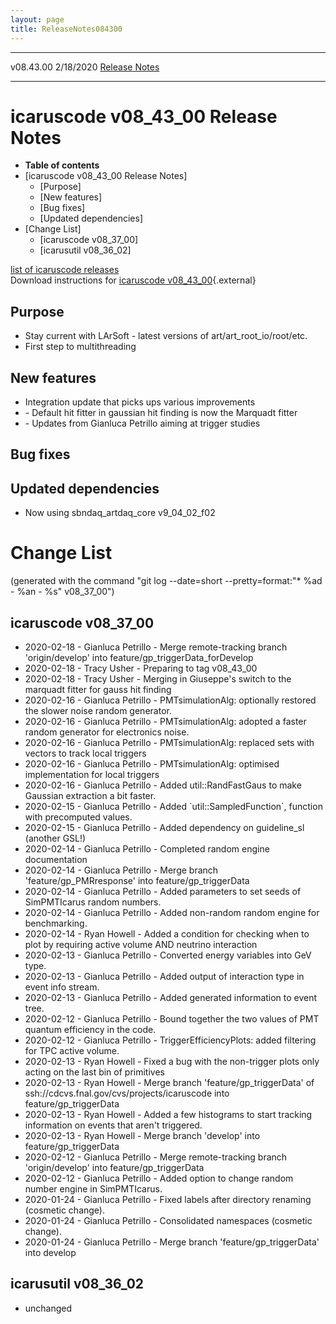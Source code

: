 ```yaml
---
layout: page
title: ReleaseNotes084300
---
```


  ----------- ----------- -- -- ------------------------------------------------------
  v08.43.00   2/18/2020         [Release Notes](ReleaseNotes084300.html)
  ----------- ----------- -- -- ------------------------------------------------------



icaruscode v08\_43\_00 Release Notes
==========================================================================================

-   **Table of contents**
-   [icaruscode v08\_43\_00 Release
    Notes]
    -   [Purpose]
    -   [New features]
    -   [Bug fixes]
    -   [Updated dependencies]
-   [Change List]
    -   [icaruscode v08\_37\_00]
    -   [icarusutil v08\_36\_02]

[list of icaruscode
releases](List_of_ICARUS_code_releases.html)\
Download instructions for [icaruscode
v08\_43\_00](http://scisoft.fnal.gov/scisoft/bundles/sbnd/v08_43_00/icaruscode-v08_43_00.html){.external}



Purpose
----------------------------------

-   Stay current with LArSoft - latest versions of
    art/art\_root\_io/root/etc.
-   First step to multithreading



New features
--------------------------------------------

-   Integration update that picks ups various improvements
-   \- Default hit fitter in gaussian hit finding is now the Marquadt
    fitter
-   \- Updates from Gianluca Petrillo aiming at trigger studies



Bug fixes
--------------------------------------



Updated dependencies
------------------------------------------------------------

-   Now using sbndaq\_artdaq\_core v9\_04\_02\_f02



Change List
==========================================

(generated with the command \"git log \--date=short
\--pretty=format:\"\* %ad - %an - %s\" v08\_37\_00\")



icaruscode v08\_37\_00
--------------------------------------------------------------

-   2020-02-18 - Gianluca Petrillo - Merge remote-tracking branch
    \'origin/develop\' into feature/gp\_triggerData\_forDevelop
-   2020-02-18 - Tracy Usher - Preparing to tag v08\_43\_00
-   2020-02-18 - Tracy Usher - Merging in Giuseppe\'s switch to the
    marquadt fitter for gauss hit finding
-   2020-02-16 - Gianluca Petrillo - PMTsimulationAlg: optionally
    restored the slower noise random generator.
-   2020-02-16 - Gianluca Petrillo - PMTsimulationAlg: adopted a faster
    random generator for electronics noise.
-   2020-02-16 - Gianluca Petrillo - PMTsimulationAlg: replaced sets
    with vectors to track local triggers
-   2020-02-16 - Gianluca Petrillo - PMTsimulationAlg: optimised
    implementation for local triggers
-   2020-02-16 - Gianluca Petrillo - Added util::RandFastGaus to make
    Gaussian extraction a bit faster.
-   2020-02-15 - Gianluca Petrillo - Added \`util::SampledFunction\`,
    function with precomputed values.
-   2020-02-15 - Gianluca Petrillo - Added dependency on guideline\_sl
    (another GSL!)
-   2020-02-14 - Gianluca Petrillo - Completed random engine
    documentation
-   2020-02-14 - Gianluca Petrillo - Merge branch
    \'feature/gp\_PMRresponse\' into feature/gp\_triggerData
-   2020-02-14 - Gianluca Petrillo - Added parameters to set seeds of
    SimPMTIcarus random numbers.
-   2020-02-14 - Gianluca Petrillo - Added non-random random engine for
    benchmarking.
-   2020-02-14 - Ryan Howell - Added a condition for checking when to
    plot by requiring active volume AND neutrino interaction
-   2020-02-13 - Gianluca Petrillo - Converted energy variables into GeV
    type.
-   2020-02-13 - Gianluca Petrillo - Added output of interaction type in
    event info stream.
-   2020-02-13 - Gianluca Petrillo - Added generated information to
    event tree.
-   2020-02-12 - Gianluca Petrillo - Bound together the two values of
    PMT quantum efficiency in the code.
-   2020-02-12 - Gianluca Petrillo - TriggerEfficiencyPlots: added
    filtering for TPC active volume.
-   2020-02-13 - Ryan Howell - Fixed a bug with the non-trigger plots
    only acting on the last bin of primitives
-   2020-02-13 - Ryan Howell - Merge branch \'feature/gp\_triggerData\'
    of ssh://cdcvs.fnal.gov/cvs/projects/icaruscode into
    feature/gp\_triggerData
-   2020-02-13 - Ryan Howell - Added a few histograms to start tracking
    information on events that aren\'t triggered.
-   2020-02-13 - Ryan Howell - Merge branch \'develop\' into
    feature/gp\_triggerData
-   2020-02-12 - Gianluca Petrillo - Merge remote-tracking branch
    \'origin/develop\' into feature/gp\_triggerData
-   2020-02-12 - Gianluca Petrillo - Added option to change random
    number engine in SimPMTIcarus.
-   2020-01-24 - Gianluca Petrillo - Fixed labels after directory
    renaming (cosmetic change).
-   2020-01-24 - Gianluca Petrillo - Consolidated namespaces (cosmetic
    change).
-   2020-01-24 - Gianluca Petrillo - Merge branch
    \'feature/gp\_triggerData\' into develop



icarusutil v08\_36\_02
--------------------------------------------------------------

-   unchanged
